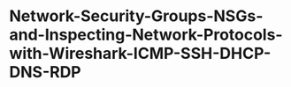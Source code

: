 # Network-Security-Groups-NSGs-and-Inspecting-Network-Protocols-with-Wireshark-ICMP-SSH-DHCP-DNS-RDP